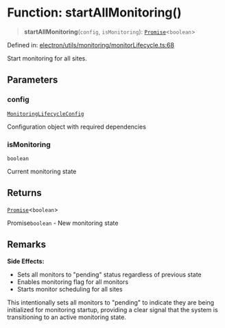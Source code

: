 # Function: startAllMonitoring()

> **startAllMonitoring**(`config`, `isMonitoring`): [`Promise`](https://developer.mozilla.org/docs/Web/JavaScript/Reference/Global_Objects/Promise)\<`boolean`\>

Defined in: [electron/utils/monitoring/monitorLifecycle.ts:68](https://github.com/Nick2bad4u/Uptime-Watcher/blob/8a1973382d5fe14c52996ecda381894eb7ecd4a6/electron/utils/monitoring/monitorLifecycle.ts#L68)

Start monitoring for all sites.

## Parameters

### config

[`MonitoringLifecycleConfig`](../interfaces/MonitoringLifecycleConfig.md)

Configuration object with required dependencies

### isMonitoring

`boolean`

Current monitoring state

## Returns

[`Promise`](https://developer.mozilla.org/docs/Web/JavaScript/Reference/Global_Objects/Promise)\<`boolean`\>

Promise`boolean` - New monitoring state

## Remarks

**Side Effects:**
- Sets all monitors to "pending" status regardless of previous state
- Enables monitoring flag for all monitors
- Starts monitor scheduling for all sites

This intentionally sets all monitors to "pending" to indicate they are being
initialized for monitoring startup, providing a clear signal that the system
is transitioning to an active monitoring state.
